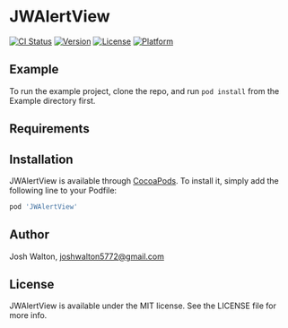 # JWAlertView

[![CI Status](https://img.shields.io/travis/15055480/JWAlertView.svg?style=flat)](https://travis-ci.org/15055480/JWAlertView)
[![Version](https://img.shields.io/cocoapods/v/JWAlertView.svg?style=flat)](https://cocoapods.org/pods/JWAlertView)
[![License](https://img.shields.io/cocoapods/l/JWAlertView.svg?style=flat)](https://cocoapods.org/pods/JWAlertView)
[![Platform](https://img.shields.io/cocoapods/p/JWAlertView.svg?style=flat)](https://cocoapods.org/pods/JWAlertView)

## Example

To run the example project, clone the repo, and run `pod install` from the Example directory first.

## Requirements

## Installation

JWAlertView is available through [CocoaPods](https://cocoapods.org). To install
it, simply add the following line to your Podfile:

```ruby
pod 'JWAlertView'
```

## Author

Josh Walton, joshwalton5772@gmail.com

## License

JWAlertView is available under the MIT license. See the LICENSE file for more info.

